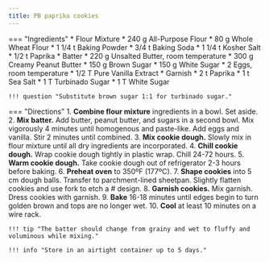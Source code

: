 ```yaml
---
title: PB paprika cookies
---
```

=== "Ingredients"
    * Flour Mixture
        * 240 g All-Purpose Flour
        * 80 g Whole Wheat Flour
        * 1 1/4 t Baking Powder
        * 3/4 t Baking Soda
        * 1 1/4 t Kosher Salt
        * 1/2 t Paprika
    * Batter
        * 220 g Unsalted Butter, room temperature
        * 300 g Creamy Peanut Butter
        * 150 g Brown Sugar
        * 150 g White Sugar
        * 2 Eggs, room temperature
        * 1/2 T Pure Vanilla Extract
    * Garnish
        * 2 t Paprika
        * 1 t Sea Salt
        * 1 T Turbinado Sugar
        * 1 T White Sugar

    !!! question "Substitute brown sugar 1:1 for turbinado sugar."

=== "Directions"
    1. **Combine flour mixture** ingredients in a bowl. Set aside.
    2. **Mix batter.** Add butter, peanut butter, and sugars in a second bowl. Mix vigorously 4 minutes until homogenous and paste-like. Add eggs and vanilla. Stir 2 minutes until combined.
    3. **Mix cookie dough.** Slowly mix in flour mixture until all dry ingredients are incorporated.
    4. **Chill cookie dough.** Wrap cookie dough tightly in plastic wrap. Chill 24-72 hours.
    5. **Warm cookie dough.** Take cookie dough out of refrigerator 2-3 hours before baking.
    6. **Preheat oven** to 350ºF (177ºC).
    7. **Shape cookies** into 5 cm dough balls. Transfer to parchment-lined sheetpan. Slightly flatten cookies and use fork to etch a # design.
    8. **Garnish cookies.** Mix garnish. Dress cookies with garnish.
    9. **Bake** 16-18 minutes until edges begin to turn golden brown and tops are no longer wet.
    10. **Cool** at least 10 minutes on a wire rack.

    !!! tip "The batter should change from grainy and wet to fluffy and voluminous while mixing."

    !!! info "Store in an airtight container up to 5 days."

[^1]: {{ cite.ludwinski_sister_pie }}
